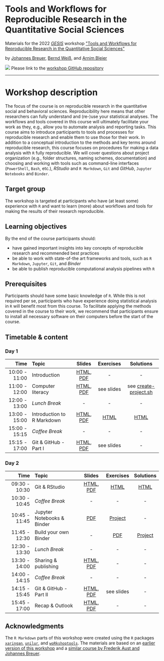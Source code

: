 # Tools and Workflows for Reproducible Research in the Quantitative Social Sciences

Materials for the 2022 [*GESIS*](https://www.gesis.org/en/home/) workshop ["Tools and Workflows for Reproducible Research in the Quantitative Social Sciences"](https://training.gesis.org/?site=pDetails&child=full&pID=0xAEFDE76E0FB549DCA06885253C45C354)

by [Johannes Breuer](https://www.johannesbreuer.com/), [Bernd Weiß](https://www.gesis.org/en/institute/staff/person/Bernd.Weiss), and [Arnim Bleier](https://www.gesis.org/en/institute/staff/person/arnim.bleier)

[![](https://licensebuttons.net/l/by/3.0/80x15.png)](https://creativecommons.org/licenses/by/4.0/) 
Please link to the [workshop GitHub repository](https://github.com/jobreu/reproducible-research-gesis-2022)

---

# Workshop description

The focus of the course is on reproducible research in the quantitative social and behavioral sciences. Reproducibility here means that other researchers can fully understand and (re-)use your statistical analyses. The workflows and tools covered in this course will ultimately facilitate your work as they, e.g., allow you to automate analysis and reporting tasks. This course aims to introduce participants to tools and processes for reproducible research and enable them to use those for their work. In addition to a conceptual introduction to the methods and key terms around reproducible research, this course focuses on procedures for making a data analysis with `R` fully reproducible. We will cover questions about project organization (e.g., folder structures, naming schemes, documentation) and choosing and working with tools such as command-line interfaces (`PowerShell`, `Bash`, etc.), *RStudio* and `R Markdown`, `Git` and *GitHub*, `Jupyter Notebooks` and `Binder`.

## Target group

The workshop is targeted at participants who have (at least some) experience with `R` and want to learn (more) about workflows and tools for making the results of their research reproducible.
 
## Learning objectives

By the end of the course participants should:
-  have gained important insights into key concepts of reproducible research and recommended best practices
-  be able to work with state-of-the art frameworks and tools, such as `R Markdown`, `Jupyter`, `Git`, and *Binder*
-  be able to publish reproducible computational analysis pipelines with `R`

## Prerequisites

Participants should have some basic knowledge of `R`. While this is not required per se, participants who have experience doing statistical analysis in `R` will benefit most from this course. To facilitate applying the methods covered in the course to their work, we recommend that participants ensure to install all necessary software on their computers before the start of the course. 

## Timetable & content

### Day 1

| Time | Topic | Slides | Exercises | Solutions |
| ---: | :---- | :----: | :-------: | :-------: |
| 10:00 - 11:00 | Introduction | [HTML](https://jobreu.github.io/reproducible-research-gesis-2022/slides/Introduction.html), [PDF](https://raw.githubusercontent.com/jobreu/reproducible-research-gesis-2022/main/slides/Introduction.pdf) | - | - |
| 11:00 - 12:00 | Computer literacy | [HTML](https://jobreu.github.io/reproducible-research-gesis-2022/slides/comp-literacy.html), [PDF](https://raw.githubusercontent.com/jobreu/reproducible-research-gesis-2022/main/slides/comp-literacy.pdf) | see slides | see [create-project.sh](https://github.com/jobreu/reproducible-research-gesis-2022/blob/main/content/sh/create-project.sh) |
| 12:00 - 13:00 | *Lunch Break* | - | - | - |
| 13:00 - 15:00 | Introduction to R Markdown | [HTML](https://jobreu.github.io/reproducible-research-gesis-2022/slides/RMarkdown.html), [PDF](https://raw.githubusercontent.com/jobreu/reproducible-research-gesis-2022/main/slides/RMarkdown.pdf) | [HTML](https://jobreu.github.io/reproducible-research-gesis-2022/exercises/Exercise_RMarkdown.html) | [HTML](https://jobreu.github.io/reproducible-research-gesis-2022/solutions/Exercise_RMarkdown.html) |
| 15:00 - 15:15 | *Coffee Break* | - | - | - |
| 15:15 - 17:00 | Git & GitHub - Part I | [HTML](https://jobreu.github.io/reproducible-research-gesis-2022/slides/intro-git.html), [PDF](https://raw.githubusercontent.com/jobreu/reproducible-research-gesis-2022/main/slides/intro-git.pdf) | see slides | - |

### Day 2

| Time | Topic | Slides | Exercises | Solutions |
| ---: | :---- | :----: | :-------: | :-------: |
| 09:30 - 10:30 | Git & RStudio | [HTML](https://jobreu.github.io/reproducible-research-gesis-2022/slides/Git_RStudio.html), [PDF](https://raw.githubusercontent.com/jobreu/reproducible-research-gesis-2022/main/slides/Git_RStudio.pdf) | [HTML](https://jobreu.github.io/reproducible-research-gesis-2022/exercises/Exercise_Git_Rstudio.html) | [HTML](https://jobreu.github.io/reproducible-research-gesis-2022/solutions/Exercise_Git_Rstudio.html) |
| 10:30 - 10:45 | *Coffee Break* | - | - | - |
| 10:45 - 11:45 | Jupyter Notebooks & Binder | [PDF](https://raw.githubusercontent.com/jobreu/reproducible-research-gesis-2022/main/slides/Binder.pdf) | [Project](https://github.com/arnim/ggplot2Demo) | - |
| 11:45 - 12:30 |Build your own Binder | - | [PDF](https://raw.githubusercontent.com/jobreu/reproducible-research-gesis-2022/main/exercises/Binder_exercise.pdf) | [Project](https://github.com/arnim/COVID-19_Binder) |
| 12:30 - 13:30 | *Lunch Break* | - | - | - |
| 13:30 - 14:00 | Sharing & publishing | [HTML](https://jobreu.github.io/reproducible-research-gesis-2022/slides/Sharing_publishing.html), [PDF](https://raw.githubusercontent.com/jobreu/reproducible-research-gesis-2022/main/slides/Sharing_publishing.pdf) | - | - |
| 14:00 - 14:15 | *Coffee Break* | - | - | - |
| 14:15 - 15:45 |Git & GitHub - Part II | [HTML](https://jobreu.github.io/reproducible-research-gesis-2022/slides/intro-collab-github.html), [PDF](https://raw.githubusercontent.com/jobreu/reproducible-research-gesis-2022/main/slides/intro-collab-github.pdf) | see slides | - |
| 15:45 - 17:00 | Recap & Outlook | [HTML](https://jobreu.github.io/reproducible-research-gesis-2022/slides/Recap_outlook.html), [PDF](https://raw.githubusercontent.com/jobreu/reproducible-research-gesis-2022/main/slides/Recap_outlook.pdf) | - | - |

## Acknowledgments

The `R Markdown` parts of this workshop were created using the `R` packages [`xaringan`](https://github.com/yihui/xaringan), [`unilur`](https://koncina.github.io/unilur/), and [`woRkshoptools`](https://github.com/StefanJuenger/woRkshoptools). The materials are based on an [earlier version of this workshop](https://github.com/jobreu/reproducible-research-gesis-2021) and a [similar course by Frederik Aust and Johannes Breuer](https://github.com/crsh/reproducible-research-practices-workshop).
